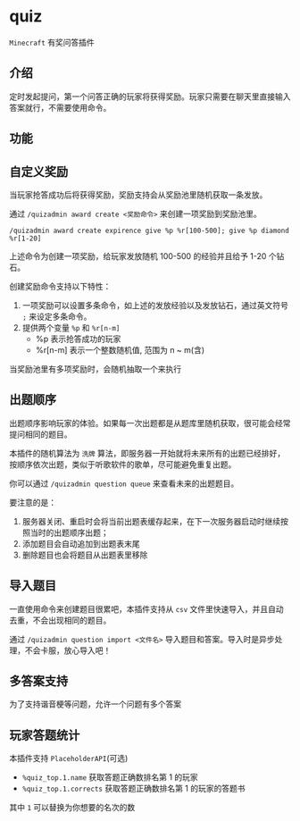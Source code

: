 # quiz

`Minecraft` 有奖问答插件

## 介绍
定时发起提问，第一个问答正确的玩家将获得奖励。玩家只需要在聊天里直接输入答案就行，不需要使用命令。

## 功能
## 自定义奖励
当玩家抢答成功后将获得奖励，奖励支持会从奖励池里随机获取一条发放。

通过 `/quizadmin award create <奖励命令>` 来创建一项奖励到奖励池里。

`/quizadmin award create expirence give %p %r[100-500]; give %p diamond %r[1-20]`

上述命令为创建一项奖励，给玩家发放随机 100-500 的经验并且给予 1-20 个钻石。

创建奖励命令支持以下特性：
1. 一项奖励可以设置多条命令，如上述的发放经验以及发放钻石，通过英文符号 `;` 来设定多条命令。
2. 提供两个变量 `%p` 和 `%r[n-m]`
    + %p 表示抢答成功的玩家
    + %r[n-m] 表示一个整数随机值, 范围为 n ~ m(含)

当奖励池里有多项奖励时，会随机抽取一个来执行

## 出题顺序
出题顺序影响玩家的体验。如果每一次出题都是从题库里随机获取，很可能会经常提问相同的题目。

本插件的随机算法为 `洗牌` 算法，即服务器一开始就将未来所有的出题已经排好，按顺序依次出题，类似于听歌软件的歌单，尽可能避免重复出题。

你可以通过 `/quizadmin question queue` 来查看未来的出题题目。

要注意的是：
1. 服务器关闭、重启时会将当前出题表缓存起来，在下一次服务器启动时继续按照当时的出题顺序出题；
2. 添加题目会自动追加到出题表末尾
3. 删除题目也会将题目从出题表里移除

## 导入题目

一直使用命令来创建题目很累吧，本插件支持从 `csv` 文件里快速导入，并且自动去重，不会出现相同的题目。

通过 `/quizadmin question import <文件名>` 导入题目和答案。导入时是异步处理，不会卡服，放心导入吧！

## 多答案支持

为了支持谐音梗等问题，允许一个问题有多个答案


## 玩家答题统计

本插件支持 `PlaceholderAPI`(可选)

+ `%quiz_top.1.name` 获取答题正确数排名第 1 的玩家
+ `%quiz_top.1.corrects` 获取答题正确数排名第 1 的玩家的答题书

其中 `1` 可以替换为你想要的名次的数




